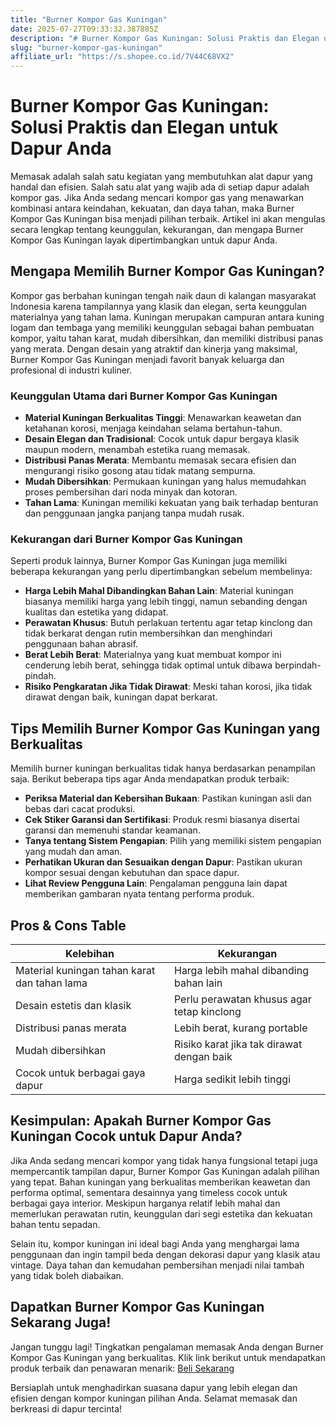 ```yaml
---
title: "Burner Kompor Gas Kuningan"
date: 2025-07-27T09:33:32.387885Z
description: "# Burner Kompor Gas Kuningan: Solusi Praktis dan Elegan untuk Dapur Anda..."
slug: "burner-kompor-gas-kuningan"
affiliate_url: "https://s.shopee.co.id/7V44C68VX2"
---
```

# Burner Kompor Gas Kuningan: Solusi Praktis dan Elegan untuk Dapur Anda

Memasak adalah salah satu kegiatan yang membutuhkan alat dapur yang handal dan efisien. Salah satu alat yang wajib ada di setiap dapur adalah kompor gas. Jika Anda sedang mencari kompor gas yang menawarkan kombinasi antara keindahan, kekuatan, dan daya tahan, maka Burner Kompor Gas Kuningan bisa menjadi pilihan terbaik. Artikel ini akan mengulas secara lengkap tentang keunggulan, kekurangan, dan mengapa Burner Kompor Gas Kuningan layak dipertimbangkan untuk dapur Anda.

## Mengapa Memilih Burner Kompor Gas Kuningan?

Kompor gas berbahan kuningan tengah naik daun di kalangan masyarakat Indonesia karena tampilannya yang klasik dan elegan, serta keunggulan materialnya yang tahan lama. Kuningan merupakan campuran antara kuning logam dan tembaga yang memiliki keunggulan sebagai bahan pembuatan kompor, yaitu tahan karat, mudah dibersihkan, dan memiliki distribusi panas yang merata. Dengan desain yang atraktif dan kinerja yang maksimal, Burner Kompor Gas Kuningan menjadi favorit banyak keluarga dan profesional di industri kuliner.

### Keunggulan Utama dari Burner Kompor Gas Kuningan

- **Material Kuningan Berkualitas Tinggi**: Menawarkan keawetan dan ketahanan korosi, menjaga keindahan selama bertahun-tahun.
- **Desain Elegan dan Tradisional**: Cocok untuk dapur bergaya klasik maupun modern, menambah estetika ruang memasak.
- **Distribusi Panas Merata**: Membantu memasak secara efisien dan mengurangi risiko gosong atau tidak matang sempurna.
- **Mudah Dibersihkan**: Permukaan kuningan yang halus memudahkan proses pembersihan dari noda minyak dan kotoran.
- **Tahan Lama**: Kuningan memiliki kekuatan yang baik terhadap benturan dan penggunaan jangka panjang tanpa mudah rusak.

### Kekurangan dari Burner Kompor Gas Kuningan

Seperti produk lainnya, Burner Kompor Gas Kuningan juga memiliki beberapa kekurangan yang perlu dipertimbangkan sebelum membelinya:

- **Harga Lebih Mahal Dibandingkan Bahan Lain**: Material kuningan biasanya memiliki harga yang lebih tinggi, namun sebanding dengan kualitas dan estetika yang didapat.
- **Perawatan Khusus**: Butuh perlakuan tertentu agar tetap kinclong dan tidak berkarat dengan rutin membersihkan dan menghindari penggunaan bahan abrasif.
- **Berat Lebih Berat**: Materialnya yang kuat membuat kompor ini cenderung lebih berat, sehingga tidak optimal untuk dibawa berpindah-pindah.
- **Risiko Pengkaratan Jika Tidak Dirawat**: Meski tahan korosi, jika tidak dirawat dengan baik, kuningan dapat berkarat.

## Tips Memilih Burner Kompor Gas Kuningan yang Berkualitas

Memilih burner kuningan berkualitas tidak hanya berdasarkan penampilan saja. Berikut beberapa tips agar Anda mendapatkan produk terbaik:

- **Periksa Material dan Kebersihan Bukaan**: Pastikan kuningan asli dan bebas dari cacat produksi.
- **Cek Stiker Garansi dan Sertifikasi**: Produk resmi biasanya disertai garansi dan memenuhi standar keamanan.
- **Tanya tentang Sistem Pengapian**: Pilih yang memiliki sistem pengapian yang mudah dan aman.
- **Perhatikan Ukuran dan Sesuaikan dengan Dapur**: Pastikan ukuran kompor sesuai dengan kebutuhan dan space dapur.
- **Lihat Review Pengguna Lain**: Pengalaman pengguna lain dapat memberikan gambaran nyata tentang performa produk.

## Pros & Cons Table

| Kelebihan                                       | Kekurangan                                           |
|------------------------------------------------|-----------------------------------------------------|
| Material kuningan tahan karat dan tahan lama  | Harga lebih mahal dibanding bahan lain             |
| Desain estetis dan klasik                     | Perlu perawatan khusus agar tetap kinclong        |
| Distribusi panas merata                       | Lebih berat, kurang portable                     |
| Mudah dibersihkan                            | Risiko karat jika tak dirawat dengan baik        |
| Cocok untuk berbagai gaya dapur               | Harga sedikit lebih tinggi                        |

## Kesimpulan: Apakah Burner Kompor Gas Kuningan Cocok untuk Dapur Anda?

Jika Anda sedang mencari kompor yang tidak hanya fungsional tetapi juga mempercantik tampilan dapur, Burner Kompor Gas Kuningan adalah pilihan yang tepat. Bahan kuningan yang berkualitas memberikan keawetan dan performa optimal, sementara desainnya yang timeless cocok untuk berbagai gaya interior. Meskipun harganya relatif lebih mahal dan memerlukan perawatan rutin, keunggulan dari segi estetika dan kekuatan bahan tentu sepadan.

Selain itu, kompor kuningan ini ideal bagi Anda yang menghargai lama penggunaan dan ingin tampil beda dengan dekorasi dapur yang klasik atau vintage. Daya tahan dan kemudahan pembersihan menjadi nilai tambah yang tidak boleh diabaikan.

## Dapatkan Burner Kompor Gas Kuningan Sekarang Juga!

Jangan tunggu lagi! Tingkatkan pengalaman memasak Anda dengan Burner Kompor Gas Kuningan yang berkualitas. Klik link berikut untuk mendapatkan produk terbaik dan penawaran menarik: [Beli Sekarang](https://s.shopee.co.id/7V44C68VX2)

Bersiaplah untuk menghadirkan suasana dapur yang lebih elegan dan efisien dengan kompor kuningan pilihan Anda. Selamat memasak dan berkreasi di dapur tercinta!